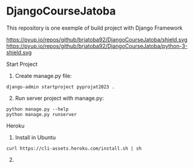# DjangoCourseJatoba
This repository is one exemple of build project with Django Framework

https://pyup.io/repos/github/brjatoba92/DjangoCourseJatoba/shield.svg
https://pyup.io/repos/github/brjatoba92/DjangoCourseJatoba/python-3-shield.svg

Start Project
1. Create manage.py file:
```console
django-admin startproject pyprojat2023 .
```

2. Run server project with manage.py:
```console
python manage.py --help
python manage.py runserver
```

Heroku
1. Install in Ubuntu
```console
curl https://cli-assets.heroku.com/install.sh | sh
```
2. 

